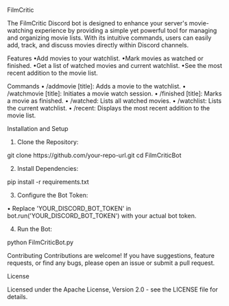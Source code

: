 FilmCritic

The FilmCritic Discord bot is designed to enhance your server's movie-watching experience by providing a simple yet powerful tool for managing and organizing movie lists. With its intuitive commands, users can easily add, track, and discuss movies directly within Discord channels.

Features
•Add movies to your watchlist.
•Mark movies as watched or finished.
•Get a list of watched movies and current watchlist.
•See the most recent addition to the movie list.

Commands
• /addmovie [title]: Adds a movie to the watchlist.
• /watchmovie [title]: Initiates a movie watch session.
• /finished [title]: Marks a movie as finished.
• /watched: Lists all watched movies.
• /watchlist: Lists the current watchlist.
• /recent: Displays the most recent addition to the movie list.


Installation and Setup

1. Clone the Repository:

<bash>
git clone https://github.com/your-repo-url.git
cd FilmCriticBot

2. Install Dependencies:

pip install -r requirements.txt

3. Configure the Bot Token:

• Replace 'YOUR_DISCORD_BOT_TOKEN' in bot.run('YOUR_DISCORD_BOT_TOKEN') with your actual bot token.

4. Run the Bot:

python FilmCriticBot.py


Contributing
Contributions are welcome! If you have suggestions, feature requests, or find any bugs, please open an issue or submit a pull request.

License

Licensed under the Apache License, Version 2.0 - see the LICENSE file for details.

